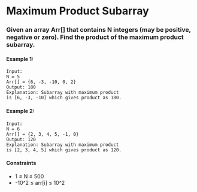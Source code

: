 # Maximum Product Subarray

### Given an array Arr[] that contains N integers (may be positive, negative or zero). Find the product of the maximum product subarray.

#### Example 1:

    Input:
    N = 5
    Arr[] = {6, -3, -10, 0, 2}
    Output: 180
    Explanation: Subarray with maximum product
    is [6, -3, -10] which gives product as 180.

#### Example 2:

    Input:
    N = 6
    Arr[] = {2, 3, 4, 5, -1, 0}
    Output: 120
    Explanation: Subarray with maximum product
    is [2, 3, 4, 5] which gives product as 120.

#### Constraints

- 1 ≤ N ≤ 500
- -10^2 ≤ arr[i] ≤ 10^2





